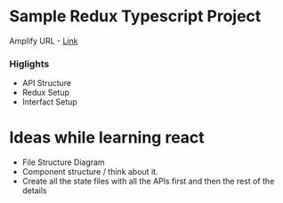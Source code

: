 # Sample Redux Typescript Project

Amplify URL - [Link](https://personal-atharva.signin.aws.amazon.com/console)

### Higlights

- API Structure
- Redux Setup
- Interfact Setup

# Ideas while learning react

- File Structure Diagram
- Component structure / think about it.
- Create all the state files with all the APIs first and then the rest of the details
